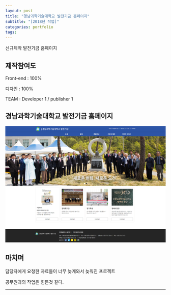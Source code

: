 ```yaml
---
layout: post
title: "경남과학기술대학교 발전기금 홈페이지"
subtitle: "[2018년 작업]"
categories: portfolio
tags: 
---
```


신규제작 발전기금 홈페이지

## 제작참여도

Front-end : 100% 

디자인 : 100%

TEAM :  Developer 1 / publisher 1


## 경남과학기술대학교 발전기금 홈페이지


[![발전기금 메인](/assets/img/devfund_main.png)](#)


## 마치며

담당자에게 요청한 자료들이 너무 늦게와서 늦춰진 프로젝트

공무원과의 작업은 힘든것 같다.

---



